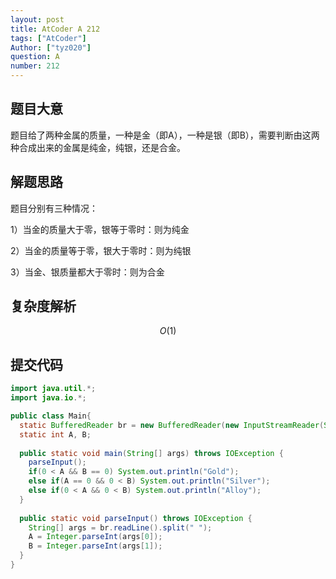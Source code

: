 ```yaml
---
layout: post
title: AtCoder A 212
tags: ["AtCoder"]
Author: ["tyz020"]
question: A
number: 212
---
```

## 题目大意

题目给了两种金属的质量，一种是金（即A），一种是银（即B），需要判断由这两种合成出来的金属是纯金，纯银，还是合金。

## 解题思路

题目分别有三种情况：

1）当金的质量大于零，银等于零时：则为纯金

2）当金的质量等于零，银大于零时：则为纯银

3）当金、银质量都大于零时：则为合金

## 复杂度解析

$$
O(1)
$$

## 提交代码

```java
import java.util.*;
import java.io.*;

public class Main{
  static BufferedReader br = new BufferedReader(new InputStreamReader(System.in));
  static int A, B;
  
  public static void main(String[] args) throws IOException {
    parseInput();
    if(0 < A && B == 0) System.out.println("Gold");
    else if(A == 0 && 0 < B) System.out.println("Silver");
    else if(0 < A && 0 < B) System.out.println("Alloy");
  }
  
  public static void parseInput() throws IOException {
    String[] args = br.readLine().split(" ");
    A = Integer.parseInt(args[0]);
    B = Integer.parseInt(args[1]);
  }
}
```